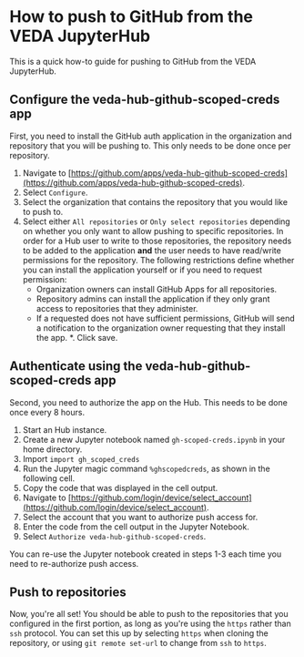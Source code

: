 # How to push to GitHub from the VEDA JupyterHub

This is a quick how-to guide for pushing to GitHub from the VEDA JupyterHub.

## Configure the veda-hub-github-scoped-creds app

First, you need to install the GitHub auth application in the organization and repository that you will be pushing to. This only needs to be done once per repository.

1. Navigate to [https://github.com/apps/veda-hub-github-scoped-creds](https://github.com/apps/veda-hub-github-scoped-creds).
2. Select `Configure`.
3. Select the organization that contains the repository that you would like to push to.
4. Select either `All repositories` or `Only select repositories` depending on whether you only want to allow pushing to specific repositories. In order for a Hub user to write to those repositories, the repository needs to be added to the application **and** the user needs to have read/write permissions for the repository. The following restrictions define whether you can install the application yourself or if you need to request permission:
    - Organization owners can install GitHub Apps for all repositories.
    - Repository admins can install the application if they only grant access to repositories that they administer.
    - If a requested does not have sufficient permissions, GitHub will send a notification to the organization owner requesting that they install the app.
*. Click save.

## Authenticate using the veda-hub-github-scoped-creds app

Second, you need to authorize the app on the Hub. This needs to be done once every 8 hours.

1. Start an Hub instance.
2. Create a new Jupyter notebook named `gh-scoped-creds.ipynb` in your home directory.
3. Import `import gh_scoped_creds`
4. Run the Jupyter magic command `%ghscopedcreds`, as shown in the following cell.
5. Copy the code that was displayed in the cell output.
6. Navigate to [https://github.com/login/device/select_account](https://github.com/login/device/select_account).
7. Select the account that you want to authorize push access for.
8. Enter the code from the cell output in the Jupyter Notebook.
9. Select `Authorize veda-hub-github-scoped-creds`.

You can re-use the Jupyter notebook created in steps 1-3 each time you need to re-authorize push access.

## Push to repositories

Now, you're all set! You should be able to push to the repositories that you configured in the first portion, as long as you're using the `https` rather than `ssh` protocol. You can set this up by selecting `https` when cloning the repository, or using `git remote set-url` to change from `ssh` to `https`.
